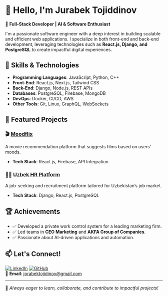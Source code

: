 # 👋 Hello, I'm Jurabek Tojiddinov

🚀 **Full-Stack Developer | AI & Software Enthusiast**

I'm a passionate software engineer with a deep interest in building scalable and efficient web applications. I specialize in both front-end and back-end development, leveraging technologies such as **React.js, Django, and PostgreSQL** to create impactful digital experiences.

## 🔧 Skills & Technologies
- **Programming Languages**: JavaScript, Python, C++
- **Front-End**: React.js, Next.js, Tailwind CSS
- **Back-End**: Django, Node.js, REST APIs
- **Databases**: PostgreSQL, Firebase, MongoDB
- **DevOps**: Docker, CI/CD, AWS
- **Other Tools**: Git, Linux, GraphQL, WebSockets

## 📌 Featured Projects

### 🎬 [Moodflix](https://github.com/Tojiddinov/Moodflix)
A movie recommendation platform that suggests films based on users' moods.
- **Tech Stack**: React.js, Firebase, API Integration

### 👨‍💼 [Uzbek HR Platform](https://github.com/Tojiddinov/uzbek_hr_)
A job-seeking and recruitment platform tailored for Uzbekistan’s job market.
- **Tech Stack**: Django, React.js, PostgreSQL

## 🏆 Achievements
- ✅ Developed a private work control system for a leading marketing firm.
- ✅ Led teams in **CEO Marketing** and **AKFA Group of Companies**.
- ✅ Passionate about AI-driven applications and automation.

## 📫 Let's Connect!
[![LinkedIn](https://img.shields.io/badge/LinkedIn-Profile-blue?style=flat&logo=linkedin)](https://www.linkedin.com/in/jurabek-tojiddinov-3b8718232/) 
[![GitHub](https://img.shields.io/badge/GitHub-Profile-black?style=flat&logo=github)](https://github.com/Tojiddinov)  
📧 **Email**: [jorabektojidinov@gmail.com](mailto:jorabektojidinov@gmail.com)

---

📌 *Always eager to learn, collaborate, and contribute to impactful projects!*
